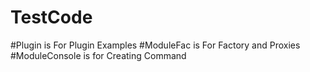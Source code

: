 # TestCode
#Plugin is For Plugin Examples
#ModuleFac is For Factory and Proxies
#ModuleConsole is for Creating Command
